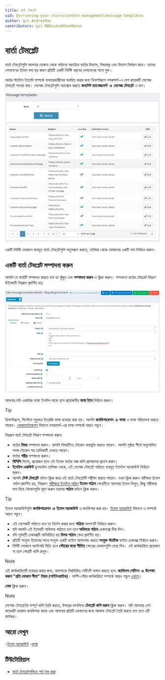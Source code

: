 ```yaml
---
title: বার্তা টেমপ্লেট
uid: bn/running-your-store/content-management/message-templates
author: git.AndreiMaz
contributors: git.MDRashedKhanMenon
---
```


# বার্তা টেমপ্লেট

বার্তা টেমপ্লেটগুলি আপনার দোকান থেকে পাঠানো স্বয়ংক্রিয় বার্তার বিন্যাস, বিষয়বস্তু এবং বিন্যাস নির্ধারণ করে। তাদের লেনদেনের ইমেল বলা হয় কারণ প্রতিটি একটি নির্দিষ্ট ধরনের লেনদেনের সাথে যুক্ত।

অর্ডার স্ট্যাটাস ইত্যাদি সম্পর্কে ব্যবহারকারীদের অবহিত করার জন্য ডিফল্টরূপে নপকমার্স-এ বেশ কয়েকটি মেসেজ টেমপ্লেট পাওয়া যায়। মেসেজ টেমপ্লেটগুলি অ্যাক্সেস করতে **কনটেন্ট ম্যানেজমেন্ট → মেসেজ টেমপ্লেট** এ যান।

![বার্তা টেমপ্লেট](_static/message-templates/MessageTemplate1.png)

একটি নির্দিষ্ট দোকানে ব্যবহৃত বার্তা টেমপ্লেটগুলি অনুসন্ধান করতে, তালিকা থেকে দোকানের একটি নাম নির্বাচন করুন।

## একটি বার্তা টেমপ্লেট সম্পাদনা করুন

আপনি যে বার্তাটি সম্পাদনা করতে চান তা খুঁজুন এবং **সম্পাদনা করুন** এ ক্লিক করুন। *সম্পাদনা বার্তার টেমপ্লেট বিবরণ* উইন্ডোটি নিম্নরূপ প্রদর্শিত হয়:

![বার্তা টেমপ্লেট সম্পাদনা](_static/message-templates/edit.jpg)

আপনার যদি একাধিক ভাষা ইনস্টল থাকে তবে প্রয়োজনীয় **ভাষা ট্যাব** নির্বাচন করুন।

> [!TIP]
> 
> ডিফল্টরূপে, সিস্টেমে শুধুমাত্র ইংরেজি ভাষা ব্যবহার করা হয়। আপনি **কনফিগারেশন → ভাষা** এ ভাষা পরিচালনা করতে পারেন। [লোকালাইজেশন](xref:bn/getting-start/advanced-configuration/localization) বিভাগে নপকমার্স-এর ভাষা সম্পর্কে আরও পড়ুন।

নিম্নরূপ বার্তা টেমপ্লেট বিবরণ সম্পাদনা করুন:
- বার্তার **বিষয়** সম্পাদনা করুন। আপনি বিষয়টিতে টোকেন অন্তর্ভুক্ত করতে পারেন। আপনি পৃষ্ঠার শীর্ষে অনুমোদিত সমস্ত টোকেন সহ তালিকাটি দেখতে পারেন।
- বার্তার **শরীর** সম্পাদনা করুন।
- **বিসিসি** ফিল্ডে, প্রয়োজন হলে এই ইমেল বার্তার অন্ধ কপি প্রাপকদের প্রবেশ করুন।
- **ইমেইল একাউন্ট** ড্রপডাউন তালিকা থেকে, এই মেসেজ টেমপ্লেট পাঠাতে ব্যবহৃত ইমেইল অ্যাকাউন্ট নির্বাচন করুন।
- আপনি **টেস্ট টেমপ্লেট** বাটনে ক্লিক করে এই বার্তা টেমপ্লেটটি পরীক্ষা করতে পারেন। যখন ক্লিক করুন *পরীক্ষার ইমেল পাঠান* প্রদর্শিত হয়, নিম্নরূপ:
[পরীক্ষার ইমেইল পাঠান](_static/message-templates/test-template.jpg)
**ইমেল পাঠান** ক্ষেত্রটিতে আপনার ইমেল লিখুন, কিছু পরীক্ষার মান দিয়ে টোকেনগুলি পূরণ করুন তারপর **পাঠান** বাটনে ক্লিক করুন।
	
> [!TIP]
> 
> ইমেল অ্যাকাউন্টগুলি **কনফিগারেশন → ইমেল অ্যাকাউন্ট** এ কনফিগার করা হয়। [ইমেল অ্যাকাউন্ট](xref:bn/get-start/email-accounts) বিভাগে এ সম্পর্কে আরও পড়ুন।

- এই মেসেজটি পাঠাতে হবে তা নির্দেশ করার জন্য **সক্রিয়** অপশনটি নির্বাচন করুন।
- যদি আপনি এই ইমেলটি অবিলম্বে পাঠাতে চান তবে **অবিলম্বে পাঠান** চেকবক্সে টিক দিন।
- যদি পূর্ববর্তী চেকবক্সটি অনির্বাচিত হয় **বিলম্ব পাঠান** ক্ষেত্র প্রদর্শিত হয়।
- প্রতিটি সংযুক্ত ইমেলের সাথে সংযুক্ত একটি ফাইল আপলোড করতে **সংযুক্ত স্ট্যাটিক** ফাইল চেকবক্স নির্বাচন করুন।
- নির্দিষ্ট দোকানে ক্যাটাগরি বিক্রি হলে **স্টোরের মধ্যে সীমিত** ক্ষেত্রের দোকানগুলি বেছে নিন। এই কার্যকারিতা প্রয়োজন না হলে ক্ষেত্রটি খালি রাখুন।

> [!NOTE]
>
> এই কার্যকারিতাটি ব্যবহার করার জন্য, আপনাকে নিম্নলিখিত সেটিংটি অক্ষম করতে হবে: **ক্যাটালগ সেটিংস → উপেক্ষা করুন "প্রতি দোকান সীমা" নিয়ম (সাইটওয়াইড)**। মাল্টি-স্টোর কার্যকারিতা সম্পর্কে আরও পড়ুন [এখানে](xref:bn/getting-start/advanced-configuration/multi-store)।

**সেভ** ক্লিক করুন।

> [!NOTE]
> 
> মেসেজ টেমপ্লেটের সম্পূর্ণ কপি তৈরি করতে, উপরের ডানদিকে **টেমপ্লেট কপি করুন** ক্লিক করুন। যদি আপনার বেশ কয়েকটি দোকান কনফিগার থাকে এবং আপনার প্রতিটি দোকানের জন্য আলাদা টেমপ্লেট তৈরি করতে চান তবে এটি কার্যকর।

## আরো দেখুন

-[ইমেল অ্যাকাউন্ট](xref:bn/getting-start/email-accounts)
-[ভাষা](xref:bn/getting-start/advanced-configuration/localization)

## টিউটোরিয়াল

- [বার্তা টেমপ্লেটগুলিতে শর্ত যুক্ত করা](https://www.youtube.com/watch?v=5chrb1yH1v4&feature=youtu.be)